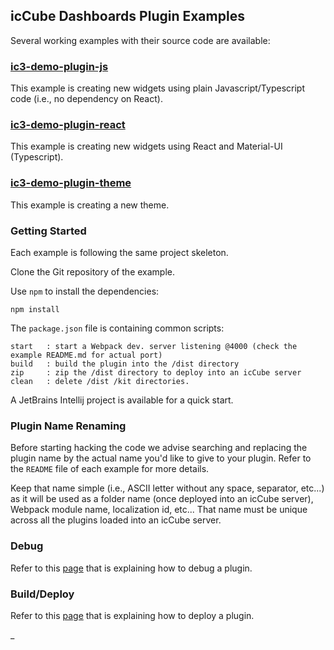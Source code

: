## icCube Dashboards Plugin Examples

Several working examples with their source code are available:

### [ic3-demo-plugin-js](https://github.com/iccube-software/ic3-demo-plugin-js)

This example is creating new widgets using plain Javascript/Typescript code (i.e., no dependency on React).

### [ic3-demo-plugin-react](https://github.com/iccube-software/ic3-demo-plugin-react)

This example is creating new widgets using React and Material-UI (Typescript).

### [ic3-demo-plugin-theme](https://github.com/iccube-software/ic3-demo-plugin-theme)

This example is creating a new theme.

### Getting Started

Each example is following the same project skeleton.

Clone the Git repository of the example.

Use `npm` to install the dependencies:

    npm install

The `package.json` file is containing common scripts:

    start   : start a Webpack dev. server listening @4000 (check the example README.md for actual port) 
    build   : build the plugin into the /dist directory
    zip     : zip the /dist directory to deploy into an icCube server
    clean   : delete /dist /kit directories.

A JetBrains Intellij project is available for a quick start.

### Plugin Name Renaming

Before starting hacking the code we advise searching and replacing the plugin name by the actual name you'd like to give
to your plugin. Refer to the `README` file of each example for more details.

Keep that name simple (i.e., ASCII letter without any space, separator, etc...) as it will be used as a folder name
(once deployed into an icCube server), Webpack module name, localization id, etc... That name must be unique across all
the plugins loaded into an icCube server.

### Debug

Refer to this [page](./Debug.md) that is explaining how to debug a plugin.

### Build/Deploy

Refer to this [page](./Deploy.md) that is explaining how to deploy a plugin.

_